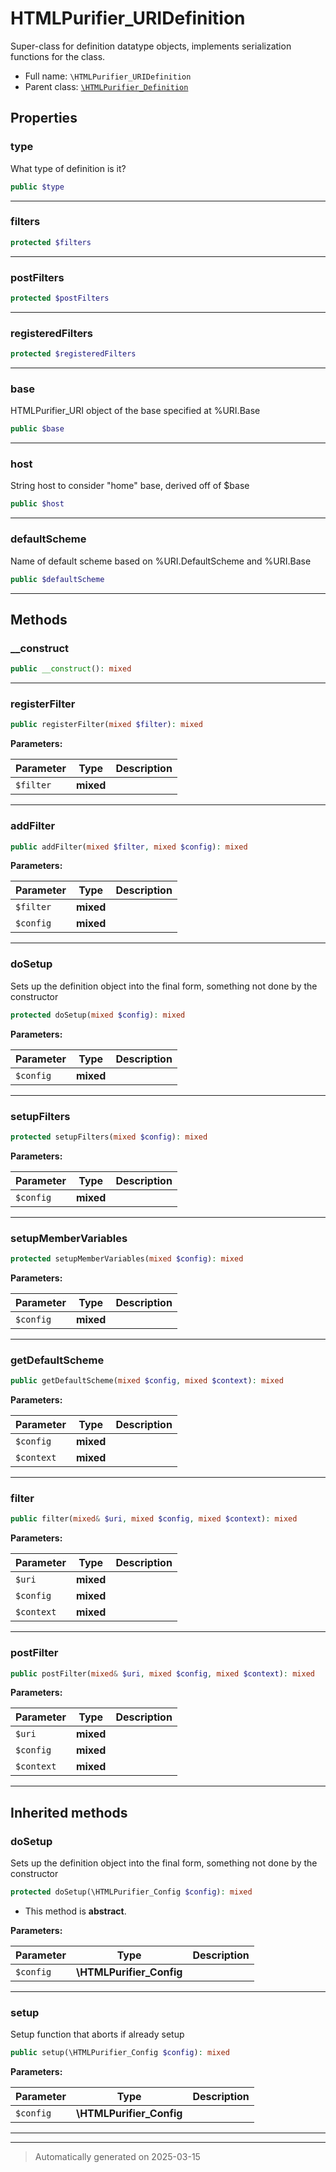 
# HTMLPurifier_URIDefinition

Super-class for definition datatype objects, implements serialization
functions for the class.



* Full name: `\HTMLPurifier_URIDefinition`
* Parent class: [`\HTMLPurifier_Definition`](./HTMLPurifier_Definition.md)



## Properties


### type

What type of definition is it?

```php
public $type
```






***

### filters



```php
protected $filters
```






***

### postFilters



```php
protected $postFilters
```






***

### registeredFilters



```php
protected $registeredFilters
```






***

### base

HTMLPurifier_URI object of the base specified at %URI.Base

```php
public $base
```






***

### host

String host to consider "home" base, derived off of $base

```php
public $host
```






***

### defaultScheme

Name of default scheme based on %URI.DefaultScheme and %URI.Base

```php
public $defaultScheme
```






***

## Methods


### __construct



```php
public __construct(): mixed
```












***

### registerFilter



```php
public registerFilter(mixed $filter): mixed
```








**Parameters:**

| Parameter | Type | Description |
|-----------|------|-------------|
| `$filter` | **mixed** |  |





***

### addFilter



```php
public addFilter(mixed $filter, mixed $config): mixed
```








**Parameters:**

| Parameter | Type | Description |
|-----------|------|-------------|
| `$filter` | **mixed** |  |
| `$config` | **mixed** |  |





***

### doSetup

Sets up the definition object into the final form, something
not done by the constructor

```php
protected doSetup(mixed $config): mixed
```








**Parameters:**

| Parameter | Type | Description |
|-----------|------|-------------|
| `$config` | **mixed** |  |





***

### setupFilters



```php
protected setupFilters(mixed $config): mixed
```








**Parameters:**

| Parameter | Type | Description |
|-----------|------|-------------|
| `$config` | **mixed** |  |





***

### setupMemberVariables



```php
protected setupMemberVariables(mixed $config): mixed
```








**Parameters:**

| Parameter | Type | Description |
|-----------|------|-------------|
| `$config` | **mixed** |  |





***

### getDefaultScheme



```php
public getDefaultScheme(mixed $config, mixed $context): mixed
```








**Parameters:**

| Parameter | Type | Description |
|-----------|------|-------------|
| `$config` | **mixed** |  |
| `$context` | **mixed** |  |





***

### filter



```php
public filter(mixed& $uri, mixed $config, mixed $context): mixed
```








**Parameters:**

| Parameter | Type | Description |
|-----------|------|-------------|
| `$uri` | **mixed** |  |
| `$config` | **mixed** |  |
| `$context` | **mixed** |  |





***

### postFilter



```php
public postFilter(mixed& $uri, mixed $config, mixed $context): mixed
```








**Parameters:**

| Parameter | Type | Description |
|-----------|------|-------------|
| `$uri` | **mixed** |  |
| `$config` | **mixed** |  |
| `$context` | **mixed** |  |





***


## Inherited methods


### doSetup

Sets up the definition object into the final form, something
not done by the constructor

```php
protected doSetup(\HTMLPurifier_Config $config): mixed
```




* This method is **abstract**.



**Parameters:**

| Parameter | Type | Description |
|-----------|------|-------------|
| `$config` | **\HTMLPurifier_Config** |  |





***

### setup

Setup function that aborts if already setup

```php
public setup(\HTMLPurifier_Config $config): mixed
```








**Parameters:**

| Parameter | Type | Description |
|-----------|------|-------------|
| `$config` | **\HTMLPurifier_Config** |  |





***


***
> Automatically generated on 2025-03-15

